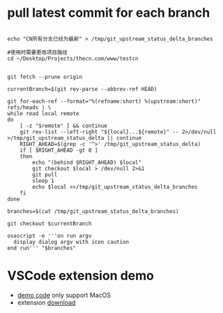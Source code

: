 # pull latest commit for each branch
```shell

echo "CN所有分支已经为最新" > /tmp/git_upstream_status_delta_branches

#使用时需要更改项目路径
cd ~/Desktop/Projects/thecn.com/www/testcn


git fetch --prune origin

currentBranch=$(git rev-parse --abbrev-ref HEAD)

git for-each-ref --format="%(refname:short) %(upstream:short)" refs/heads | \
while read local remote
do
    [ -z "$remote" ] && continue
    git rev-list --left-right "${local}...${remote}" -- 2>/dev/null >/tmp/git_upstream_status_delta || continue
    RIGHT_AHEAD=$(grep -c '^>' /tmp/git_upstream_status_delta)
    if [ $RIGHT_AHEAD -gt 0 ]
    then
        echo "(behind $RIGHT_AHEAD) $local"
        git checkout $local > /dev/null 2>&1
        git pull
        sleep 1
        echo $local >>/tmp/git_upstream_status_delta_branches
    fi
done

branches=$(cat /tmp/git_upstream_status_delta_branches)

git checkout $currentBranch

osascript -e '''on run argv
  display dialog argv with icon caution
end run''' "$branches"

```

# VSCode extension demo 
- [demo code](https://github.com/Mrooze-zeng/pull-all-branches) only support MacOS
- extension [download](https://marketplace.visualstudio.com/items?itemName=mrooze.pull-all)
